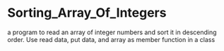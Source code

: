 # Sorting_Array_Of_Integers
a program to read an array of integer numbers  and sort it in descending order. Use read data, put  data, and array as member function in a class
